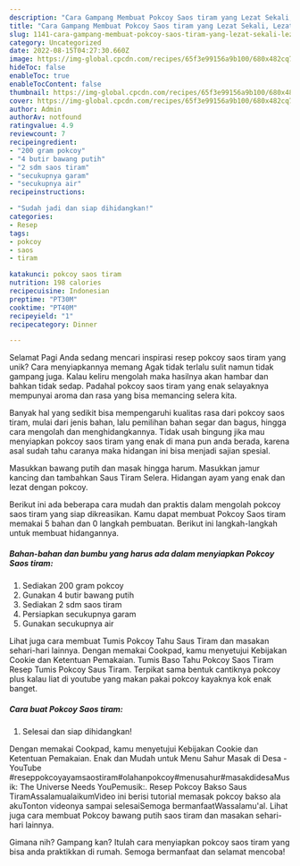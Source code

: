 ```yaml
---
description: "Cara Gampang Membuat Pokcoy Saos tiram yang Lezat Sekali, Lezat"
title: "Cara Gampang Membuat Pokcoy Saos tiram yang Lezat Sekali, Lezat"
slug: 1141-cara-gampang-membuat-pokcoy-saos-tiram-yang-lezat-sekali-lezat
category: Uncategorized
date: 2022-08-15T04:27:30.660Z
image: https://img-global.cpcdn.com/recipes/65f3e99156a9b100/680x482cq70/pokcoy-saos-tiram-foto-resep-utama.jpg
hideToc: false
enableToc: true
enableTocContent: false
thumbnail: https://img-global.cpcdn.com/recipes/65f3e99156a9b100/680x482cq70/pokcoy-saos-tiram-foto-resep-utama.jpg
cover: https://img-global.cpcdn.com/recipes/65f3e99156a9b100/680x482cq70/pokcoy-saos-tiram-foto-resep-utama.jpg
author: Admin
authorAv: notfound
ratingvalue: 4.9
reviewcount: 7
recipeingredient:
- "200 gram pokcoy"
- "4 butir bawang putih"
- "2 sdm saos tiram"
- "secukupnya garam"
- "secukupnya air"
recipeinstructions:

- "Sudah jadi dan siap dihidangkan!"
categories:
- Resep
tags:
- pokcoy
- saos
- tiram

katakunci: pokcoy saos tiram 
nutrition: 198 calories
recipecuisine: Indonesian
preptime: "PT30M"
cooktime: "PT40M"
recipeyield: "1"
recipecategory: Dinner

---
```



Selamat Pagi Anda sedang mencari inspirasi resep pokcoy saos tiram yang unik? Cara menyiapkannya memang Agak tidak terlalu sulit namun tidak gampang juga. Kalau keliru mengolah maka hasilnya akan hambar dan bahkan tidak sedap. Padahal pokcoy saos tiram yang enak selayaknya mempunyai aroma dan rasa yang bisa memancing selera kita.


Banyak hal yang sedikit bisa mempengaruhi kualitas rasa dari pokcoy saos tiram, mulai dari jenis bahan, lalu pemilihan bahan segar dan bagus, hingga cara mengolah dan menghidangkannya. Tidak usah bingung jika mau menyiapkan pokcoy saos tiram yang enak di mana pun anda berada, karena asal sudah tahu caranya maka hidangan ini bisa menjadi sajian spesial.

Masukkan bawang putih dan masak hingga harum. Masukkan jamur kancing dan tambahkan Saus Tiram Selera. Hidangan ayam yang enak dan lezat dengan pokcoy.


Berikut ini ada beberapa cara mudah dan praktis dalam mengolah pokcoy saos tiram yang siap dikreasikan. Kamu dapat membuat Pokcoy Saos tiram memakai 5 bahan dan 0 langkah pembuatan. Berikut ini langkah-langkah untuk membuat hidangannya.

<!--inarticleads1-->

##### Bahan-bahan dan bumbu yang harus ada dalam menyiapkan Pokcoy Saos tiram:

1. Sediakan 200 gram pokcoy
1. Gunakan 4 butir bawang putih
1. Sediakan 2 sdm saos tiram
1. Persiapkan secukupnya garam
1. Gunakan secukupnya air


Lihat juga cara membuat Tumis Pokcoy Tahu Saus Tiram dan masakan sehari-hari lainnya. Dengan memakai Cookpad, kamu menyetujui Kebijakan Cookie dan Ketentuan Pemakaian. Tumis Baso Tahu Pokcoy Saos Tiram Resep Tumis Pokcoy Saus Tiram. Terpikat sama bentuk cantiknya pokcoy plus kalau liat di youtube yang makan pakai pokcoy kayaknya kok enak banget. 

<!--inarticleads2-->

##### Cara buat Pokcoy Saos tiram:


1. Selesai dan siap dihidangkan!

Dengan memakai Cookpad, kamu menyetujui Kebijakan Cookie dan Ketentuan Pemakaian. Enak dan Mudah untuk Menu Sahur Masak di Desa - YouTube #reseppokcoyayamsaostiram#olahanpokcoy#menusahur#masakdidesaMusik: The Universe Needs YouPemusik:. Resep Pokcoy Bakso Saus TiramAssalamualaikumVideo ini berisi tutorial memasak pokcoy bakso ala akuTonton videonya sampai selesaiSemoga bermanfaatWassalamu&#39;al. Lihat juga cara membuat Pokcoy bawang putih saos tiram dan masakan sehari-hari lainnya. 

Gimana nih? Gampang kan? Itulah cara menyiapkan pokcoy saos tiram yang bisa anda praktikkan di rumah. Semoga bermanfaat dan selamat mencoba!
